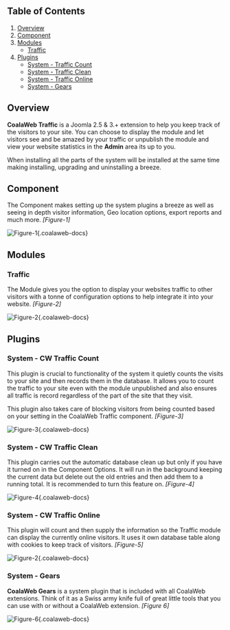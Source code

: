 ## Table of Contents
1.  [Overview](#overview)
2.  [Component](#component)
3.  [Modules](#modules)
    -   [Traffic](#mod-traffic)
4.  [Plugins](#plugins)
    -   [System - Traffic Count](#plg-count)
    -   [System - Traffic Clean](#plg-clean)
    -   [System - Traffic Online](#plg-online)
    -   [System - Gears](#plg-gears)

## <a class="doc-top"  name="overview"></a>Overview

**CoalaWeb Traffic** is a Joomla 2.5 & 3.+ extension to help you keep track of the visitors to your site. You can choose to display the module and let visitors see and be amazed by your traffic or unpublish the module and view your website statistics in the **Admin** area its up to you.

<div class="uk-alert">When installing all the parts of the system will be installed at the same time making installing, upgrading and uninstalling a breeze.</div>

## <a name="component"></a>Component

The Component makes setting up the system plugins a breeze as well as seeing in depth visitor information, Geo location options, export reports and much more. *\[Figure-1\]*

![Figure-1](http://cdn.coalaweb.com/images/docs/joomla-extensions/traffic/system-parts/traffic-component.png "Figure-1"){.coalaweb-docs}

## <a name="modules"></a>Modules

### <a name="mod-traffic"></a>Traffic

The Module gives you the option to display your websites traffic to other visitors with a tonne of configuration options to help integrate it into your website. *\[Figure-2\]*

![Figure-2](http://cdn.coalaweb.com/images/docs/joomla-extensions/traffic/system-parts/traffic-module.png "Figure-2"){.coalaweb-docs}

## <a name="plugins"></a>Plugins

### <a name="plg-count"></a>System - CW Traffic Count

This plugin is crucial to functionality of the system it quietly counts the visits to your site and then records them in the database. It allows you to count the traffic to your site even with the module unpublished and also ensures all traffic is record regardless of the part of the site that they visit.

This plugin also takes care of blocking visitors from being counted based on your setting in the CoalaWeb Traffic component.  *\[Figure-3\]*

![Figure-3](http://cdn.coalaweb.com/images/docs/joomla-extensions/traffic/system-parts/traffic-plg-count.png "Figure-3"){.coalaweb-docs}

### <a name="plg-clean"></a>System - CW Traffic Clean

This plugin carries out the automatic database clean up but only if you have it turned on in the Component Options. It will run in the background keeping the current data but delete out the old entries and then add them to a running total. It is recommended to turn this feature on.  *\[Figure-4\]*

![Figure-4](http://cdn.coalaweb.com/images/docs/joomla-extensions/traffic/system-parts/traffic-plg-clean.png "Figure-4"){.coalaweb-docs}

### <a name="plg-online"></a>System - CW Traffic Online

This plugin will count and then supply the information so the Traffic module can display the currently online visitors. It uses it own database table along with cookies to keep track of visitors.  *\[Figure-5\]*

![Figure-2](http://cdn.coalaweb.com/images/docs/joomla-extensions/traffic/system-parts/traffic-plg-online.png "Figure-5"){.coalaweb-docs}

### <a name="plg-gears"></a>System - Gears

**CoalaWeb Gears** is a system plugin that is included with all CoalaWeb extensions. Think of it as a Swiss army knife full of great little tools that you can use with or without a CoalaWeb extension. *\[Figure 6\]*

![Figure-6](http://cdn.coalaweb.com/images/docs/joomla-extensions/gears/cw-gears.png "Figure-6"){.coalaweb-docs}